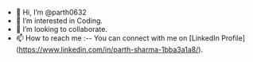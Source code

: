 - 👋 Hi, I’m @parth0632
- 👀 I’m interested in Coding.
- 💞️ I’m looking to collaborate.
- 📫 How to reach me :-- You can connect with me on [LinkedIn Profile] (https://www.linkedin.com/in/parth-sharma-1bba3a1a8/).
